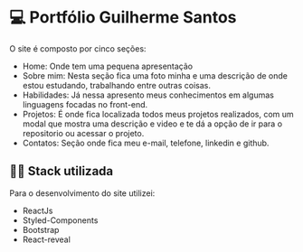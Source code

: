 
# :computer: Portfólio Guilherme Santos

O site é composto por cinco seções:

* Home: Onde tem uma pequena apresentação
* Sobre mim: Nesta seção fica uma foto minha e uma descrição de onde estou estudando, trabalhando entre outras coisas.
* Habilidades: Já nessa apresento meus conhecimentos em algumas linguagens focadas no front-end.
* Projetos: É onde fica localizada todos meus projetos realizados, com um modal que mostra uma descrição e video e te dá a opção de ir para o repositorio ou acessar o projeto.
* Contatos: Seção onde fica meu e-mail, telefone, linkedin e github.
##  👨‍💻 Stack utilizada

Para o desenvolvimento do site utilizei:
* ReactJs
* Styled-Components
* Bootstrap
* React-reveal




